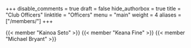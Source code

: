 +++
disable_comments = true
draft = false
hide_authorbox = true
title = "Club Officers"
linktitle = "Officers"
menu = "main"
weight = 4
aliases = ["/members/"]
+++

{{< member "Kainoa Seto" >}}
{{< member "Keana Fine" >}}
{{< member "Michael Bryant" >}}
